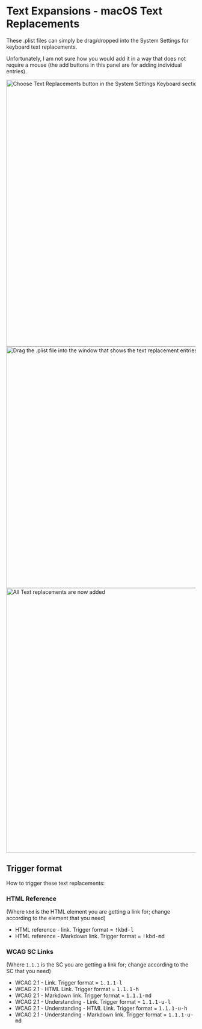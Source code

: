 # Text Expansions - macOS Text Replacements

These .plist files can simply be drag/dropped into the System Settings for keyboard text replacements.

Unfortunately, I am not sure how you would add it in a way that does not require a mouse (the add buttons in this panel are for adding individual entries).

<img width="710" alt="Choose Text Replacements button in the System Settings Keyboard section" src="https://user-images.githubusercontent.com/2778763/210348789-ac6c550c-5d20-44cf-9ea6-e2409db158bf.png">
<img width="643" alt="Drag the .plist file into the window that shows the text replacement entries" src="https://user-images.githubusercontent.com/2778763/210348786-7035d309-f007-442f-8bb0-008775c6ef9c.png">
<img width="705" alt="All Text replacements are now added" src="https://user-images.githubusercontent.com/2778763/210348776-92803d63-c2b9-46ab-9b42-77db92339fa1.png">

## Trigger format

How to trigger these text replacements:

### HTML Reference

(Where `kbd` is the HTML element you are getting a link for; change according to the element that you need)

* HTML reference - link. Trigger format = <kbd>!kbd-l</kbd>
* HTML reference - Markdown link. Trigger format = <kbd>!kbd-md</kbd>

### WCAG SC Links

(Where `1.1.1` is the SC you are getting a link for; change according to the SC that you need)

* WCAG 2.1 - Link. Trigger format = <kbd>1.1.1-l</kbd>
* WCAG 2.1 - HTML Link. Trigger format = <kbd>1.1.1-h</kbd>
* WCAG 2.1 - Markdown link. Trigger format = <kbd>1.1.1-md</kbd>
* WCAG 2.1 - Understanding - Link. Trigger format = <kbd>1.1.1-u-l</kbd>
* WCAG 2.1 - Understanding - HTML Link. Trigger format = <kbd>1.1.1-u-h</kbd>
* WCAG 2.1 - Understanding - Markdown link. Trigger format = <kbd>1.1.1-u-md</kbd>
